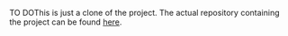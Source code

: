 TO DOThis is just a clone of the project. The actual repository containing the project can be found [here](https://github.com/cosminbvb/IDK "here").
